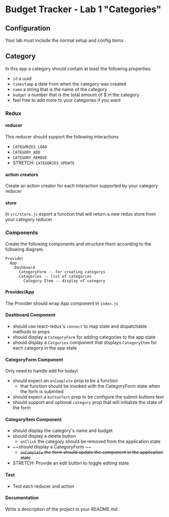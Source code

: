Budget Tracker - Lab 1 "Categories"
===

## Configuration  

Your lab must include the normal setup and config items
 
## Category 

In this app a category should contain at least the following properties:

* `id` a uuid
* `timestamp` a date from when the category was created
* `name` a string that is the name of the category
* `budget` a number that is the total amount of $ in the category 
* feel free to add more to your categories if you want

### Redux

#### reducer

This reducer should support the following interactions 

* `CATEGORIES_LOAD`
* `CATEGORY_ADD`
* `CATEGORY_REMOVE`
* STRETCH: `CATEGORIES_UPDATE`

#### action creators

Create an action creator for each interaction supported by your category reducer

#### store

In `src/store.js` export a function  that will return a new redux store from your category reducer

### Components

Create the following components and structure them according to the following diagram.  

``` 
Provider
  App
    Dashboard
      CategoryForm -- for creating categorys
      Categories -- list of categories
        Category Item -- display of category
```

#### Provider/App 

The Provider should wrap App component in `index.js`

#### Dashboard Component 

* should use react-redux's `connect` to map state and dispatchable methods to props
* should display a `CategoryForm` for adding categories to the app state
* should display a `Catgories` component that displays `CategoryItem` for each category in the app state

#### CategoryForm Component

Only need to handle add for today!

* should expect an `onComplete` prop to be a function
  * that function should be invoked with the CategoryForm state when the form is submited
* should expect a `buttonText` prop to be configure the submit buttons text
* should support and optional `category` prop that will initialize the state of the form

#### CategoryItem Component
* should display the category's name and budget
* should display a delete button
  * `onClick` the category should be removed from the application state
* ~~should display a CategoryForm  ~~
  * ~~`onComplete` the form should update the component in the application state~~
* STRETCH: Provide an edit button to toggle editing state

#### Test
* Test each reducer and action

####  Documentation  

Write a description of the project in your README.md

